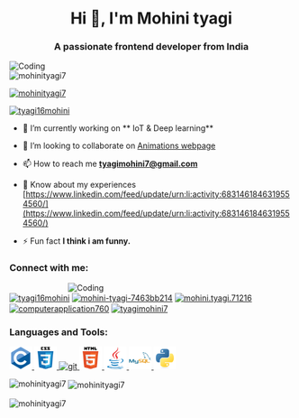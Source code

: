 <h1 align="center">Hi 👋, I'm Mohini tyagi</h1>
<h3 align="center">A passionate frontend developer from India</h3>
<img align="right" alt="Coding" width="900" src="https://github.com/Mohinityagi7/webpage-using-in-HTML-and-CSS/blob/main/1625438651120.jpg">

<p align="left"> <img src="https://komarev.com/ghpvc/?username=mohinityagi7&label=Profile%20views&color=0e75b6&style=flat" alt="mohinityagi7" /> </p>

<p align="left"> <a href="https://github.com/ryo-ma/github-profile-trophy"><img src="https://github-profile-trophy.vercel.app/?username=mohinityagi7" alt="mohinityagi7" /></a> </p>

<p align="left"> <a href="https://twitter.com/tyagi16mohini" target="blank"><img src="https://img.shields.io/twitter/follow/tyagi16mohini?logo=twitter&style=for-the-badge" alt="tyagi16mohini" /></a> </p>

- 🔭 I’m currently working on ** IoT & Deep learning**

- 👯 I’m looking to collaborate on [Animations webpage](https://github.com/Mohinityagi7/webpage-using-in-HTML-and-CSS)

- 📫 How to reach me **tyagimohini7@gmail.com**

- 📄 Know about my experiences [https://www.linkedin.com/feed/update/urn:li:activity:6831461846319554560/](https://www.linkedin.com/feed/update/urn:li:activity:6831461846319554560/)

- ⚡ Fun fact **I think i am funny.**

<h3 align="left">Connect with me:</h3>
<img align="right" alt="Coding" width="400" src="https://cdn.dribbble.com/users/2646423/screenshots/5507196/computer.gif">
<p align="left">
<a href="https://twitter.com/tyagi16mohini" target="blank"><img align="center" src="https://raw.githubusercontent.com/rahuldkjain/github-profile-readme-generator/master/src/images/icons/Social/twitter.svg" alt="tyagi16mohini" height="30" width="40" /></a>
<a href="https://linkedin.com/in/mohini-tyagi-7463bb214" target="blank"><img align="center" src="https://raw.githubusercontent.com/rahuldkjain/github-profile-readme-generator/master/src/images/icons/Social/linked-in-alt.svg" alt="mohini-tyagi-7463bb214" height="30" width="40" /></a>
<a href="https://fb.com/mohini.tyagi.71216" target="blank"><img align="center" src="https://raw.githubusercontent.com/rahuldkjain/github-profile-readme-generator/master/src/images/icons/Social/facebook.svg" alt="mohini.tyagi.71216" height="30" width="40" /></a>
<a href="https://instagram.com/computerapplication760" target="blank"><img align="center" src="https://raw.githubusercontent.com/rahuldkjain/github-profile-readme-generator/master/src/images/icons/Social/instagram.svg" alt="computerapplication760" height="30" width="40" /></a>
<a href="https://www.hackerrank.com/tyagimohini7" target="blank"><img align="center" src="https://raw.githubusercontent.com/rahuldkjain/github-profile-readme-generator/master/src/images/icons/Social/hackerrank.svg" alt="tyagimohini7" height="30" width="40" /></a>
</p>

<h3 align="left">Languages and Tools:</h3>
<p align="left"> <a href="https://www.cprogramming.com/" target="_blank"> <img src="https://raw.githubusercontent.com/devicons/devicon/master/icons/c/c-original.svg" alt="c" width="40" height="40"/> </a> <a href="https://www.w3schools.com/css/" target="_blank"> <img src="https://raw.githubusercontent.com/devicons/devicon/master/icons/css3/css3-original-wordmark.svg" alt="css3" width="40" height="40"/> </a> <a href="https://git-scm.com/" target="_blank"> <img src="https://www.vectorlogo.zone/logos/git-scm/git-scm-icon.svg" alt="git" width="40" height="40"/> </a> <a href="https://www.w3.org/html/" target="_blank"> <img src="https://raw.githubusercontent.com/devicons/devicon/master/icons/html5/html5-original-wordmark.svg" alt="html5" width="40" height="40"/> </a> <a href="https://www.java.com" target="_blank"> <img src="https://raw.githubusercontent.com/devicons/devicon/master/icons/java/java-original.svg" alt="java" width="40" height="40"/> </a> <a href="https://www.mysql.com/" target="_blank"> <img src="https://raw.githubusercontent.com/devicons/devicon/master/icons/mysql/mysql-original-wordmark.svg" alt="mysql" width="40" height="40"/> </a> <a href="https://www.python.org" target="_blank"> <img src="https://raw.githubusercontent.com/devicons/devicon/master/icons/python/python-original.svg" alt="python" width="40" height="40"/> </a> </p>

<p><img align="left" src="https://github-readme-stats.vercel.app/api/top-langs?username=mohinityagi7&show_icons=true&locale=en&layout=compact" alt="mohinityagi7" /></p>

<p>&nbsp;<img align="center" src="https://github-readme-stats.vercel.app/api?username=mohinityagi7&show_icons=true&locale=en" alt="mohinityagi7" /></p>

<p><img align="center" src="https://github-readme-streak-stats.herokuapp.com/?user=mohinityagi7&" alt="mohinityagi7" /></p>

